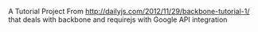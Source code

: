 A Tutorial Project From http://dailyjs.com/2012/11/29/backbone-tutorial-1/ that deals with backbone and requirejs with Google API integration

